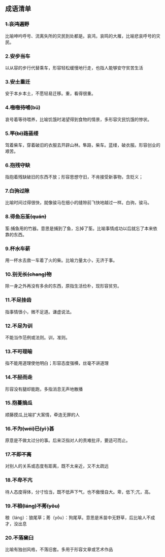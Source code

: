## 成语清单

### ~~1.哀鸿遍野~~

比喻呻吟呼号、流离失所的灾民到处都是。哀鸿，哀鸣的大雁，比喻悲哀呼号的灾民。

### 2.~~安步当车~~

以从容的步行代替乘车，形容轻松缓慢地行走，也指人能够安守贫苦生活

### 3.~~安土重迁~~

安于本乡本土，不愿轻易迁移。重，看得很重。

### 4.~~嗷嗷待哺~~(bü)

哀号着等待喂养，比喻饥饿时渴望得到食物的情景，多形容灾民饥饿的惨状。

### 5.~~竿(bi)路蓝缕~~

驾着柴车，穿着破旧的衣服去开辟山林。隼路，柴车。蓝缕，破衣服。形容创业的艰苦。

### 6.~~抱残守缺~~

指抱着残缺破旧的东西不放；形容思想守旧，不肯接受新事物，含贬义；

### 7.~~白驹过隙~~

比喻时间过得很快，就像骏马在细小的缝隙前飞快地越过一样。白驹，骏马。

### 8.~~得鱼忘荃(quán)~~

筌:捕鱼用的竹器。意思是捕到了鱼，忘掉了筌。比喻事情成功以后就忘了本来依靠的东西。

### 9.~~杯水车薪~~

用一杯水去救一车着了火的柴。比喻力量太小，无济于事。

### 10.~~别无长(chang)物~~

除一身之外再没有多余的东西，原指生活俭朴，现形容贫穷。

### 11.~~不足挂齿~~

指事情很小，微不足道。谦虚说法。

### 12.~~不足为训~~

不能当作范例或法则。训，准则。

### 13.~~不可理喻~~

指不能用道理使他明白；形容态度强横，丝毫不讲道理

### 14.~~不胫而走~~

形容没有腿却能跑，多指消息无声地散播

### 15.~~抱蔓摘瓜~~

顺藤摸瓜,比喻扩大案情，牵连无罪的人

### 16.~~不为(wéi)已(yǐ )甚~~

原意是不做太过分的事。后来泛指对人的责难批评，要适可而止。

### 17.~~不即不离~~

对别人的关系或态度有距离，既不太亲近，又不太疏远

### 18.~~不卑不亢~~

待人态度得体，分寸恰当，既不低声下气，也不傲慢自大。卑，低下;亢，高。

### 19.~~不稂(láng)不莠(yǒu)~~

稂（láng）：狼尾草；莠（yǒu）：狗尾草。意思是禾苗中无野草，后比喻人不成才，没出息

### 20.~~不落窠臼~~

比喻有独创风格，不落旧套。多用于形容文章或艺术作品